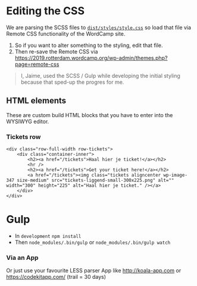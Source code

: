 
# Editing the CSS 
We are parsing the SCSS files to [`dist/styles/style.css`](dist/styles/style.css) so load that file via Remote CSS functionality of the WordCamp site.
1. So if you want to alter something to the styling, edit that file.
2. Then re-save the Remote CSS via https://2019.rotterdam.wordcamp.org/wp-admin/themes.php?page=remote-css


> I, Jaime, used the SCSS / Gulp while developing the initial styling because that sped-up the progres for me.


## HTML elements
These are custom build HTML blocks that you have to enter into the WYSIWYG editor.

### Tickets row
 

```
<div class="row-full-width row-tickets">
    <div class="container-inner">
        <h2><a href="/tickets">Haal hier je ticket!</a></h2>
        <hr />
        <h2><a href="/tickets">Get your ticket here!</a></h2>
        <a href="/tickets"><img class="tickets aligncenter wp-image-347 size-medium" src="tickets-liggend-small-300x225.png" alt="" width="300" height="225" alt="Haal hier je ticket." /></a>
    </div>
</div>
```

# Gulp

- In `development` `npm install`
- Then `node_modules/.bin/gulp` or `node_modules/.bin/gulp watch`

### Via an App
Or just use your favourite LESS parser App like http://koala-app.com or https://codekitapp.com/ (trail = 30 days)

